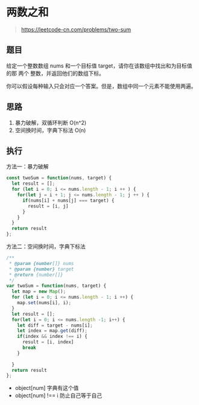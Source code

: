 # 两数之和
> https://leetcode-cn.com/problems/two-sum

## 题目

给定一个整数数组 nums 和一个目标值 target，请你在该数组中找出和为目标值的那 两个 整数，并返回他们的数组下标。

你可以假设每种输入只会对应一个答案。但是，数组中同一个元素不能使用两遍。

## 思路

1. 暴力破解，双循环判断 O(n^2)
2. 空间换时间，字典下标法 O(n)

## 执行

方法一：暴力破解

```javascript
const twoSum = function(nums, target) {
  let result = [];
  for (let i = 0; i <= nums.length - 1; i ++ ) {
    for(let j = i + 1; j <= nums.length - 1; j ++ ) {
      if(nums[i] + nums[j] === target) {
        result = [i, j]
      }
    }
  }
  return result
};
```

方法二：空间换时间，字典下标法


```javascript
/**
 * @param {number[]} nums
 * @param {number} target
 * @return {number[]}
 */
var twoSum = function(nums, target) {
  let map = new Map();
  for (let i = 0; i <= nums.length - 1; i ++) {
    map.set(nums[i], i);
  }
  let result = [];
  for(let i = 0; i <= nums.length -1; i++) {
    let diff = target - nums[i];
    let index = map.get(diff);
    if(index && index !== i) {
      result = [i, index]
      break
    }
  
  }
  return result
};
```

- object[num] 字典有这个值
- object[num] !== i 防止自己等于自己
